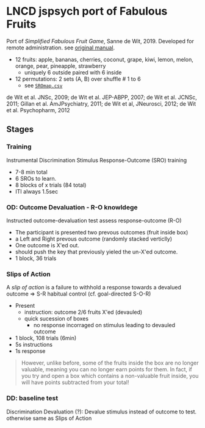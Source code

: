 # LNCD jspsych port of Fabulous Fruits

Port of *Simplified Fabulous Fruit Game*, Sanne de Wit, 2019. Developed for remote administration. see [original manual](./SimplifiedFFG_Manual_2019.txt).

* 12 fruits: apple, bananas, cherries, coconut, grape, kiwi, lemon, melon, orange, pear, pineapple, strawberry
  * uniquely 6 outside paired with 6 inside
* 12 permutations: 2 sets (A, B) over shuffle # 1 to 6
  * see [`SROmap.csv`](./SROmap.csv)


de Wit et al. JNSc, 2009;
de Wit et al. JEP-ABPP, 2007;
de Wit et al. JCNSc, 2011;
Gillan et al. AmJPsychiatry, 2011;
de Wit et al, JNeurosci, 2012;
de Wit et al. Psychopharm, 2012

## Stages
### Training
Instrumental Discrimination Stimulus Response-Outcome (SRO) training
* 7-8 min total
* 6 SROs to learn.
* 8 blocks of x trials (84 total)
* ITI always 1.5sec

### OD: Outcome Devaluation - R-O knowldege
Instructed outcome-devaluation test assess response-outcome (R-O)
* The participant is presented two prevous outcomes (fruit inside box)
 * a Left and Right prevous outcome (randomly stacked verticlly)
 * One outcome is X'ed out.
 * should push the key that previously yieled the un-X'ed outcome.
* 1 block, 36 trials

### Slips of Action
A *slip of action* is a failure to withhold a response towards a devalued outcome => S-R habitual control (cf.  goal-directed S-O-R) 
* Present
  * instruction: outcome 2/6 fruits X'ed (devauled)
  * quick sucession of boxes
    * no response incorraged on stimulus leading to devauled outcome
* 1 block, 108 trials (6min)
* 5s instructions
* 1s response

> However, unlike before, some of the fruits inside the box are no longer
> valuable, meaning you can no longer earn points for them. In fact, if
> you try and open a box which contains a non-valuable fruit inside, you
> will have points subtracted from your total!


### DD: baseline test
Discrimination Devaluation (?): Devalue stimulus instead of outcome to test. otherwise same as Slips of Action

